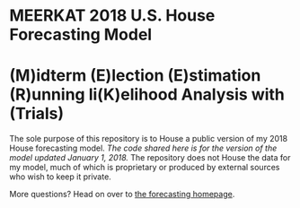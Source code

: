 # MEERKAT 2018 U.S. House Forecasting Model
# (M)idterm (E)lection (E)stimation (R)unning li(K)elihood Analysis with (Trials)


The sole purpose of this repository is to House a public version of my 2018 House forecasting model. *The code shared here is for the version of the model updated January 1, 2018.* The repository does not House the data for my model, much of which is proprietary or produced by external sources who wish to keep it private. 

More questions? Head on over to [the forecasting homepage](http://www.thecrosstab.com/2018-midterms-forecast/).

